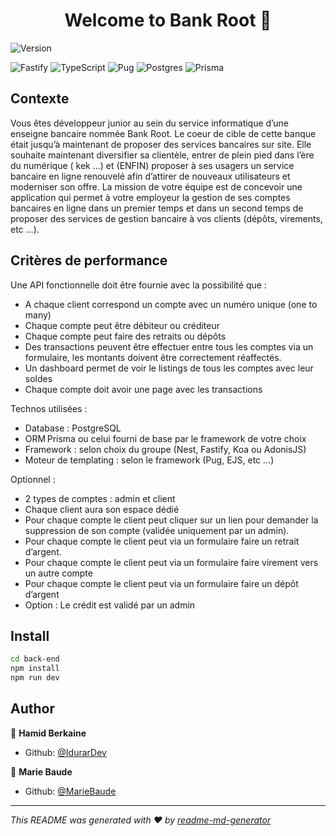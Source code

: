 <h1 align="center">Welcome to Bank Root 👋</h1>
<p>
  <img alt="Version" src="https://img.shields.io/badge/version-0.1.0-blue.svg?cacheSeconds=2592000" />
</p>

![Fastify](https://img.shields.io/badge/fastify-%23000000.svg?style=for-the-badge&logo=fastify&logoColor=white) ![TypeScript](https://img.shields.io/badge/typescript-%23007ACC.svg?style=for-the-badge&logo=typescript&logoColor=white) ![Pug](https://img.shields.io/badge/Pug-FFF?style=for-the-badge&logo=pug&logoColor=A86454) ![Postgres](https://img.shields.io/badge/postgres-%23316192.svg?style=for-the-badge&logo=postgresql&logoColor=white) ![Prisma](https://img.shields.io/badge/Prisma-3982CE?style=for-the-badge&logo=Prisma&logoColor=white)

## Contexte
Vous êtes développeur junior au sein du service informatique d’une enseigne bancaire nommée Bank Root.
Le coeur de cible de cette banque était jusqu’à maintenant de proposer des services bancaires sur site.
Elle souhaite maintenant diversifier sa clientèle, entrer de plein pied dans l’ère du numérique ( kek …) et (ENFIN) proposer à ses usagers un service bancaire en ligne renouvelé afin d’attirer de nouveaux utilisateurs et moderniser son offre.
La mission de votre équipe est de concevoir une application qui permet à votre employeur la gestion de ses comptes bancaires en ligne dans un premier temps et dans un second temps de proposer des services de gestion bancaire à vos clients (dépôts, virements, etc …).

## Critères de performance
Une API fonctionnelle doit être fournie avec la possibilité que :
- A chaque client correspond un compte avec un numéro unique (one to many)
- Chaque compte peut être débiteur ou créditeur
- Chaque compte peut faire des retraits ou dépôts
- Des transactions peuvent être effectuer entre tous les comptes via un formulaire, les montants doivent être correctement réaffectés.
- Un dashboard permet de voir le listings de tous les comptes avec leur soldes
- Chaque compte doit avoir une page avec les transactions

Technos utilisées :
 - Database : PostgreSQL
 - ORM Prisma ou celui fourni de base par le framework de votre choix
 - Framework : selon choix du groupe (Nest, Fastify, Koa ou AdonisJS)
 - Moteur de templating : selon le framework (Pug, EJS, etc …)

Optionnel :
- 2 types de comptes : admin et client
- Chaque client aura son espace dédié
- Pour chaque compte le client peut cliquer sur un lien pour demander la suppression de son compte (validée uniquement par un admin).
- Pour chaque compte le client peut via un formulaire faire un retrait d’argent.
- Pour chaque compte le client peut via un formulaire faire virement vers un autre compte
- Pour chaque compte le client peut via un formulaire faire un dépôt d’argent
- Option : Le crédit est validé par un admin

## Install

```sh
cd back-end
npm install
npm run dev
```

## Author

👤 **Hamid Berkaine**
* Github: [@IdurarDev](https://github.com/IdurarDev)

👤 **Marie Baude**
* Github: [@MarieBaude](https://github.com/MarieBaude)


***
_This README was generated with ❤️ by [readme-md-generator](https://github.com/kefranabg/readme-md-generator)_
